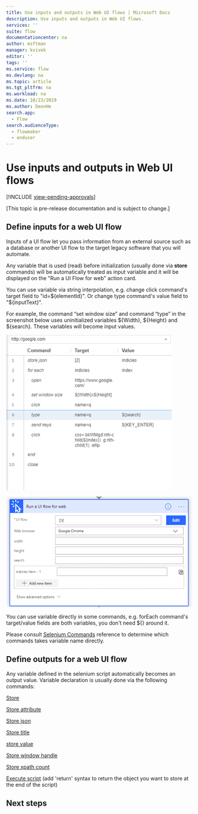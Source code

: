 ```yaml
---
title: Use inputs and outputs in Web UI flows | Microsoft Docs
description: Use inputs and outputs in Web UI flows.
services: ''
suite: flow
documentationcenter: na
author: msftman
manager: kvivek
editor: ''
tags: ''
ms.service: flow
ms.devlang: na
ms.topic: article
ms.tgt_pltfrm: na
ms.workload: na
ms.date: 10/23/2019
ms.author: DeonHe
search.app: 
  - Flow
search.audienceType: 
  - flowmaker
  - enduser
---
```

# Use inputs and outputs in Web UI flows
[!INCLUDE [view-pending-approvals](../includes/cc-rebrand.md)]

[This topic is pre-release documentation and is subject to change.]

## Define inputs for a web UI flow­

Inputs of a UI flow let you pass information from an external source such as a database or another UI flow to the target legacy software that you will automate.

Any variable that is used (read) before initialization (usually done via **store** commands) will be automatically treated as input variable and it will be displayed on the "Run a UI Flow for web" action card.

You can use variable via string interpolation, e.g. change click command's target field to "id=\${elementId}". Or change type command's value field to "\${inputText}".

For example, the command “set window size” and command “type” in the screenshot below uses uninitialized variables \${Width}, \${Height} and \${search}. These variables will become input values.

![](../media/inputs-outputs-web/f05cb445dad212aaf395b66ba969622c.png)

![](../media/inputs-outputs-web/0cf0cf2146763ebb56fe5864938fea65.png)

You can use variable directly in some commands, e.g. forEach command's target/value fields are both variables, you don't need \${} around it.

Please consult [Selenium Commands](https://www.seleniumhq.org/selenium-ide/docs/en/api/commands/) reference to determine which commands takes variable name directly.

## Define outputs for a web UI flow

Any variable defined in the selenium script automatically becomes an output value. Variable declaration is usually done via the following commands:

[Store](https://nam06.safelinks.protection.outlook.com/?url=https%3A%2F%2Fwww.seleniumhq.org%2Fselenium-ide%2Fdocs%2Fen%2Fapi%2Fcommands%2F%23store&data=02%7C01%7CLiviu.Olaru%40microsoft.com%7C7531faca5313433a158e08d751b74f52%7C72f988bf86f141af91ab2d7cd011db47%7C1%7C0%7C637067720179930465&sdata=1UDLxouUxMSuJubBDGQyUfBfu1lin%2BNxPGsqrUp%2FhgY%3D&reserved=0)

[Store attribute](https://nam06.safelinks.protection.outlook.com/?url=https%3A%2F%2Fwww.seleniumhq.org%2Fselenium-ide%2Fdocs%2Fen%2Fapi%2Fcommands%2F%23store-attribute&data=02%7C01%7CLiviu.Olaru%40microsoft.com%7C7531faca5313433a158e08d751b74f52%7C72f988bf86f141af91ab2d7cd011db47%7C1%7C0%7C637067720179940418&sdata=KMbB5gU2Ozyog%2FGjLgKSygObLjXFnM4hb6c0vspPxqM%3D&reserved=0)

[Store json](https://nam06.safelinks.protection.outlook.com/?url=https%3A%2F%2Fwww.seleniumhq.org%2Fselenium-ide%2Fdocs%2Fen%2Fapi%2Fcommands%2F%23store-json&data=02%7C01%7CLiviu.Olaru%40microsoft.com%7C7531faca5313433a158e08d751b74f52%7C72f988bf86f141af91ab2d7cd011db47%7C1%7C0%7C637067720179940418&sdata=fSK93T9AeLaUjQsk4mvB%2FDJSFL%2FIkxaX72Iqq152xwM%3D&reserved=0)

[Store title](https://nam06.safelinks.protection.outlook.com/?url=https%3A%2F%2Fwww.seleniumhq.org%2Fselenium-ide%2Fdocs%2Fen%2Fapi%2Fcommands%2F%23store-title&data=02%7C01%7CLiviu.Olaru%40microsoft.com%7C7531faca5313433a158e08d751b74f52%7C72f988bf86f141af91ab2d7cd011db47%7C1%7C0%7C637067720179950377&sdata=Awhvf8aesOZq8H0iovZ5noag7nEOiqL3s%2BabwBqSv8Y%3D&reserved=0)

[store value](https://nam06.safelinks.protection.outlook.com/?url=https%3A%2F%2Fwww.seleniumhq.org%2Fselenium-ide%2Fdocs%2Fen%2Fapi%2Fcommands%2F%23store-value&data=02%7C01%7CLiviu.Olaru%40microsoft.com%7C7531faca5313433a158e08d751b74f52%7C72f988bf86f141af91ab2d7cd011db47%7C1%7C0%7C637067720179950377&sdata=xMGapaOzM7%2F5RP2z3HwYieX0hoydA5jelkEnpZBIQM0%3D&reserved=0)

[Store window handle](https://nam06.safelinks.protection.outlook.com/?url=https%3A%2F%2Fwww.seleniumhq.org%2Fselenium-ide%2Fdocs%2Fen%2Fapi%2Fcommands%2F%23store-window-handle&data=02%7C01%7CLiviu.Olaru%40microsoft.com%7C7531faca5313433a158e08d751b74f52%7C72f988bf86f141af91ab2d7cd011db47%7C1%7C0%7C637067720179950377&sdata=6lu9%2FbynOyNmuZrUnY7hCg4a5f62xqcI42JimRjHm%2Fg%3D&reserved=0)

[Store xpath count](https://nam06.safelinks.protection.outlook.com/?url=https%3A%2F%2Fwww.seleniumhq.org%2Fselenium-ide%2Fdocs%2Fen%2Fapi%2Fcommands%2F%23store-xpath-count&data=02%7C01%7CLiviu.Olaru%40microsoft.com%7C7531faca5313433a158e08d751b74f52%7C72f988bf86f141af91ab2d7cd011db47%7C1%7C0%7C637067720179960333&sdata=VD4vAYJ%2B8VOD8RR%2FA1ZN99FtHmkALsKsmc6GUH8BlLI%3D&reserved=0)

[Execute script](https://nam06.safelinks.protection.outlook.com/?url=https%3A%2F%2Fwww.seleniumhq.org%2Fselenium-ide%2Fdocs%2Fen%2Fapi%2Fcommands%2F%23execute-script&data=02%7C01%7CLiviu.Olaru%40microsoft.com%7C7531faca5313433a158e08d751b74f52%7C72f988bf86f141af91ab2d7cd011db47%7C1%7C0%7C637067720179930465&sdata=BayClu1kxhwNTiKUieCYljXD2dqO7FE9uR56WnmYCVo%3D&reserved=0)
(add 'return' syntax to return the object you want to store at the end of the
script)

## Next steps


